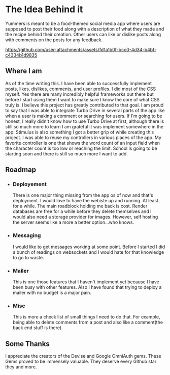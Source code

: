 # The Idea Behind it

Yummers is meant to be a food-themed social media app where users are supposed
to post their food along with a description of what they made and the recipe behind
their creation. Other users can like or dislike posts along with comments on the posts for any feedback.



https://github.com/user-attachments/assets/fd1a1b0f-bcc0-4d34-b4bf-c4334b1d9835



## Where I am

As of the time writing this. I have been able to successfully implement posts, likes, dislikes, comments, and user profiles.
I did most of the CSS myself. Yes there are many incredibly helpful frameworks out there but before I start using them
I want to make sure I know the core of what CSS truly is. I believe this project has greatly contributed to that goal.
I am proud to say that I was able to integrate Turbo Drive in several parts of the app like when a user is making a comment
or searching for users. If I'm going to be honest, I really didn't know how to use Turbo Drive at first, although
there is still so much more to learn I am grateful it was implement somewhere in the app. Stimulus is also something I
got a better grip of while creating this project. I was able to reuse my controllers in various places of the app. My
favorite controller is one that shows the word count of an input field when the character count is too low or
reaching the limit. School is going to be starting soon and there is still so much more I want to add.

## Roadmap

+ ### Deployement
  There is one major thing missing from the app os of now and that's deployment. I would
  love to have the webiste up and running. At least for a while. The main roadblock holding me
  back is cost. Render databases are free for a while before they delete themselves and I would also need
  a storage provider for images. However, self hosting the server seems like a more a better option...who knows.
+ ### Messaging
  I would like to get messages working at some point. Before I started I did a bunch of readings on websockets
  and I would hate for that knowledge to go to waste.
+ ### Mailer
  This is one those features that I haven't implement yet because I have been busy with other features. Also I have
  found that trying to deploy a mailer with no budget is a major pain.
+ ### Misc
  This is more a check list of small things I need to do that. For example, being able to delete comments from a post
  and also like a comment(the back end stuff is there).


## Some Thanks

I appreciate the creators of the Devise and Google OmniAuth gems. These Gems proved to be immensely valuable. They deserve
every Github star they and more.
